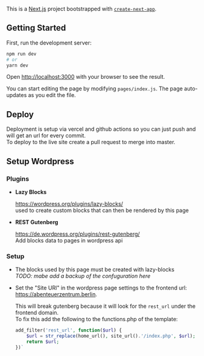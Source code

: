 This is a [Next.js](https://nextjs.org/) project bootstrapped with [`create-next-app`](https://github.com/zeit/next.js/tree/canary/packages/create-next-app).

## Getting Started

First, run the development server:

```bash
npm run dev
# or
yarn dev
```

Open [http://localhost:3000](http://localhost:3000) with your browser to see the result.

You can start editing the page by modifying `pages/index.js`. The page auto-updates as you edit the file.

## Deploy

Deployment is setup via vercel and github actions so you can just push and will get an url for every commit.  
To deploy to the live site create a pull request to merge into master.

## Setup Wordpress

### Plugins

- **Lazy Blocks**

  https://wordpress.org/plugins/lazy-blocks/  
  used to create custom blocks that can then be rendered by this page

- **REST Gutenberg**

  https://de.wordpress.org/plugins/rest-gutenberg/  
  Add blocks data to pages in wordpress api

### Setup

- The blocks used by this page must be created with lazy-blocks  
 *TODO: mabe add a backup of the confuguration here*

- Set the "Site URl" in the wordpress page settings to the frontend url: https://abenteuerzentrum.berlin.  
  
  This will break gutenberg because it will look for the `rest_url` under the frontend domain.  
  To fix this add the following to the functions.php of the template:

  ```php
  add_filter('rest_url', function($url) {
      $url = str_replace(home_url(), site_url().'/index.php', $url);
      return $url;
  })`
  ```

